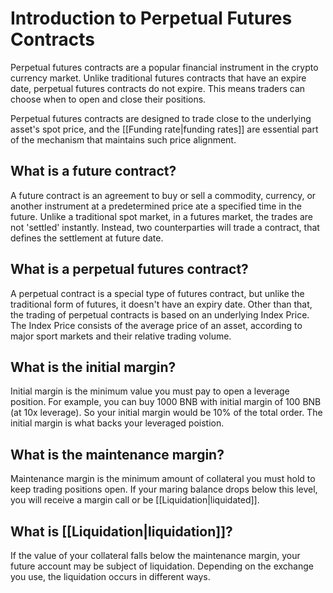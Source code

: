# Introduction to Perpetual Futures Contracts

Perpetual futures contracts are a popular financial instrument in the crypto currency market. Unlike traditional futures contracts that have an expire date, perpetual futures contracts do not expire. This means traders can choose when to open and close their positions. 

Perpetual futures contracts are designed to trade close to the underlying asset's spot price, and the [[Funding rate|funding rates]] are essential part of the mechanism that maintains such price alignment.

## What is a future contract? 

A future contract is an agreement to buy or sell a commodity, currency, or another instrument at a predetermined price ate a specified time in the future. Unlike a traditional spot market, in a futures market, the trades are not 'settled' instantly. Instead, two counterparties will trade a contract, that defines the settlement at future date.

## What is a perpetual futures contract?

A perpetual contract is a special type of futures contract, but unlike the traditional form of futures, it doesn't have an expiry date. Other than that, the trading of perpetual contracts is based on an underlying Index Price. The Index Price consists of the average price of an asset, according to major sport markets and their relative trading volume. 

## What is the initial margin?

Initial margin is the minimum value you must pay to open a leverage position. For example, you can buy 1000 BNB with initial margin of 100 BNB (at 10x leverage). So your initial margin would be 10% of the total order. The initial margin is what backs your leveraged poistion.

## What is the maintenance margin?

Maintenance margin is the minimum amount of collateral you must hold to keep trading positions open. If your maring balance drops below this level, you will receive a margin call or be [[Liquidation|liquidated]].

## What is [[Liquidation|liquidation]]?

If the value of your collateral falls below the maintenance margin, your future account may be subject of liquidation. Depending on the exchange you use, the liquidation occurs in different ways.